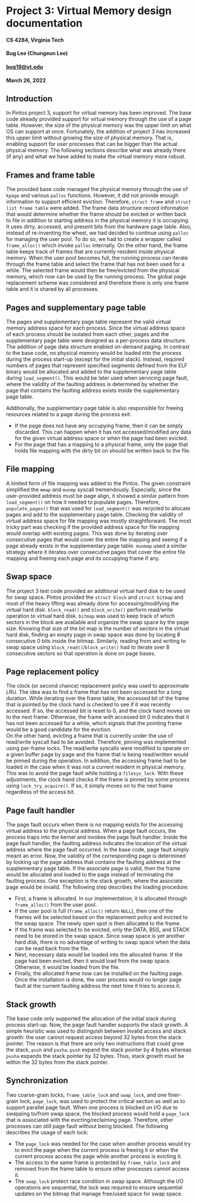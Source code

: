 <link rel="stylesheet" href="styles.css">

# Project 3: Virtual Memory design documentation
#### CS 4284, Virginia Tech
#### Bug Lee (Chungeun Lee)
#### bug19@vt.edu
#### March 26, 2022

## Introduction
In Pintos project 3, support for virtual memory has been improved. The base code already provided support for virtual memory through the use of a page table. However, the size of the physical memory was the upper limit on what OS can support at once. Fortunately, the addition of project 3 has increased this upper limit without growing the size of physical memory. That is, enabling support for user processes that can be bigger than the actual physical memory. The following sections describe what was already there (if any) and what we have added to make the virtual memory more robust.

## Frames and frame table
The provided base code managed the physical memory through the use of `kpage` and various `palloc` functions. However, it did not provide enough information to support efficient eviction. Therefore, `struct frame` and `struct list frame table` were added. The frame data structure record information that would determine whether the frame should be evicted or written back to file in addition to starting address in the physical memory it is occupying. It uses dirty, accessed, and present bits from the hardware page table. Also, instead of re-inventing the wheel, we had decided to continue using `palloc` for managing the user pool. To do so, we had to create a wrapper called `frame_alloc()` which invoke `palloc` internally. On the other hand, the frame table keeps track of frames that are currently resident inside physical memory. When the user pool becomes full, the running process can iterate through the frame table and select the frame that has not been used for a while. The selected frame would then be free/evicted from the physical memory, which now can be used by the running process. The global page replacement scheme was considered and therefore there is only one frame table and it is shared by all processes.

## Pages and supplementary page table
The pages and supplementary page table represent the valid virtual memory address space for each process. Since the virtual address space of each process should be isolated from each other, pages and the supplementary page table were designed as a per-process data structure. The addition of page data structure enabled on-demand paging. In contrast to the base code, no physical memory would be loaded into the process during the process start-up (except for the initial stack). Instead, required numbers of pages that represent specified segments defined from the ELF binary would be allocated and added to the supplementary page table during `load_segment()`. This would be later used when servicing page fault, where the validity of the faulting address is determined by whether the page that contains the faulting address exists inside the supplementary page table.  

Additionally, the supplementary page table is also responsible for freeing resources related to a page during the process exit. 
- If the page does not have any occupying frame, then it can be simply discarded. This can happen when it has not accessed/modified any data for the given virtual address space or when the page had been evicted.
- For the page that has a mapping to a physical frame, only the page that holds file mapping with the dirty bit on should be written back to the file.

## File mapping
A limited form of file mapping was added to the Pintos. The given constraint simplified the `mmap` and `munmp` syscall tremendously. Especially, since the user-provided address must be page align, it showed a similar pattern from `load_segment()` on how it needed to populate pages. Therefore, `populate_pages()` that was used for `load_segment()` was recycled to allocate pages and add to the supplementary page table. Checking the validity of virtual address space for file mapping was mostly straightforward. The most tricky part was checking if the provided address space for file mapping would overlap with existing pages. This was done by iterating over consecutive pages that would cover the entire file mapping and seeing if a page already exists in the supplementary page table.  `munmap` used a similar strategy where it iterates over consecutive pages that cover the entire file mapping and freeing each page and its occupying frame if any.

## Swap space
The project 3 test code provided an additional virtual hard disk to be used for swap space. Pintos provided the `struct block` and `struct bitmap` and most of the heavy lifting was already done for accessing/modifying the virtual hard disk. `block_read()` and `block_write()` perform read/write operation to virtual hard disk. `bitmap` was used to keep track of which sectors in the block are available and organize the swap space by the page size. Knowing that size of the bit map is the number of sectors in the virtual hard disk, finding an empty page in swap space was done by locating 8 consecutive 0 bits inside the bitmap. Similarly, reading from and writing to swap space using `block_read()`/`block_write()` had to iterate over 8 consecutive sectors so that operation is done on page bases.

## Page replacement policy
The clock (or second chance) replacement policy was used to approximate LRU. The idea was to find a frame that has not been accessed for a long duration. While iterating over the frame table, the accessed bit of the frame that is pointed by the clock hand is checked to see if it was recently accessed. If so, the accessed bit is reset to 0, and the clock hand moves on to the next frame. Otherwise, the frame with accessed bit 0 indicates that it has not been accessed for a while, which signals that the pointing frame would be a good candidate for the eviction.  
On the other hand, evicting a frame that is currently under the use of read/write syscall had to be avoided. Therefore, pinning was implemented using per-frame locks. The read/write syscalls were modified to operate on a given buffer page by page and the frame that is being read/written would be pinned during the operation. In addition, the accessing frame had to be loaded in the case when it was not a current resident in physical memory. This was to avoid the page fault while holding a `filesys_lock`. With these adjustments, the clock hand checks if the frame is pinned by some process using `lock_try_acquire()`. If so, it simply moves on to the next frame regardless of the access bit.

## Page fault handler
The page fault occurs when there is no mapping exists for the accessing virtual address to the physical address. When a page fault occurs, the process traps into the kernel and invokes the page fault handler. Inside the page fault handler, the faulting address indicates the location of the virtual address where the page fault occurred. In the base code, page fault simply meant an error. Now, the validity of the corresponding page is determined by looking up the page address that contains the faulting address at the supplementary page table. If the associate page is valid, then the frame would be allocated and loaded to the page instead of terminating the faulting process. One exception is the stack growth, where the associate page would be invalid. The following step describes the loading procedure:
- First, a frame is allocated. In our implementation, it is allocated through `frame_alloc()` from the user pool.
- If the user pool is full (`frame_alloc()` return `NULL`), then one of the frames will be selected based on the replacement policy and evicted to the swap space. The newly open spot is then allocated to the frame.
- If the frame was selected to be evicted, only the DATA, BSS, and STACK need to be stored in the swap space. Since swap space is yet another hard disk, there is no advantage of writing to swap space when the data can be read back from the file.
- Next, necessary data would be loaded into the allocated frame. If the page had been evicted, then it would load from the swap space. Otherwise, it would be loaded from the file.
- Finally, the allocated frame now can be installed on the faulting page. Once the installation is done, the user process would no longer page fault at the current faulting address the next time it tries to access it.

## Stack growth
The base code only supported the allocation of the initial stack during process start-up. Now, the page fault handler supports the stack growth. A simple heuristic was used to distinguish between invalid access and stack growth: the user cannot request access beyond 32 bytes from the stack pointer. The reason is that there are only two instructions that could grow the stack, `push` and `pusha`. `push` expand the stack pointer by 4 bytes whereas `pusha` expands the stack pointer by 32 bytes. Thus, stack growth must be within the 32 bytes from the stack pointer.

## Synchronization
Two coarse-grain locks, `frame_table_lock` and `swap_lock`, and one finer-grain lock, `page_lock`, was used to protect the critical section as well as to support parallel page fault. When one process is blocked on I/O due to swapping to/from swap space, the blocked process would hold a `page_lock` that is associated with the evicting/reclaiming page. Therefore, other processes can still page fault without being blocked. The following describes the usage of each lock:
- The `page_lock` was needed for the case when another process would try to evict the page when the current process is freeing it or when the current process access the page while another process is evicting it. 
- The access to the same frame is protected by `frame_table_lock` and removed from the frame table to ensure other processes cannot access it.
- The `swap_lock` protect race condition in swap space. Although the I/O operations are sequential, the lock was required to ensure sequential updates on the bitmap that manage free/used space for swap space.
